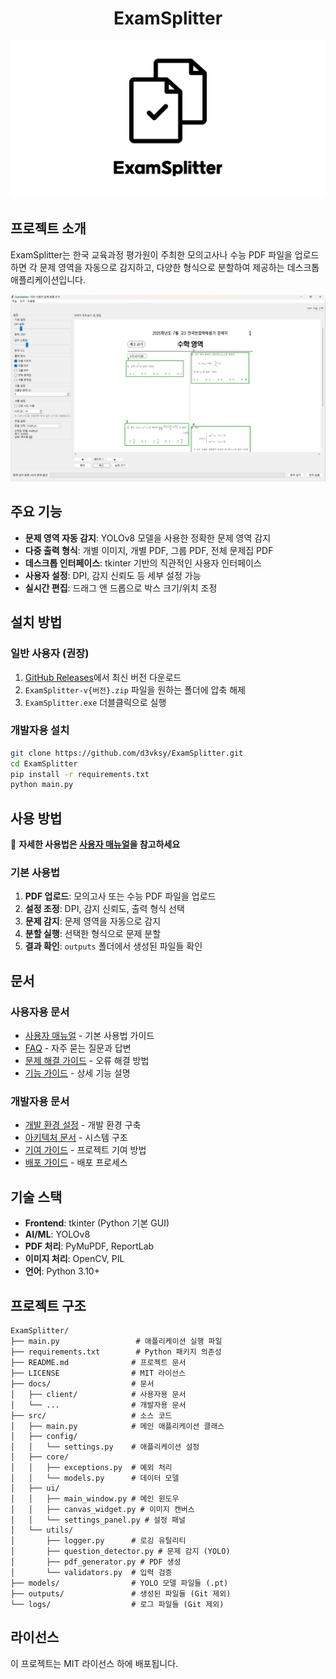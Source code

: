 <div align="center">
  <h1>ExamSplitter</h1>
  <img src="banner.png" alt="ExamSplitter Banner">
</div>

## 프로젝트 소개
ExamSplitter는 한국 교육과정 평가원이 주최한 모의고사나 수능 PDF 파일을 업로드하면 각 문제 영역을 자동으로 감지하고, 다양한 형식으로 분할하여 제공하는 데스크톱 애플리케이션입니다.

![](/banner2.png)


## 주요 기능

- **문제 영역 자동 감지**: YOLOv8 모델을 사용한 정확한 문제 영역 감지
- **다중 출력 형식**: 개별 이미지, 개별 PDF, 그룹 PDF, 전체 문제집 PDF
- **데스크톱 인터페이스**: tkinter 기반의 직관적인 사용자 인터페이스
- **사용자 설정**: DPI, 감지 신뢰도 등 세부 설정 가능
- **실시간 편집**: 드래그 앤 드롭으로 박스 크기/위치 조정

## 설치 방법

### 일반 사용자 (권장)
1. [GitHub Releases](https://github.com/d3vksy/ExamSplitter/releases)에서 최신 버전 다운로드
2. `ExamSplitter-v{버전}.zip` 파일을 원하는 폴더에 압축 해제
3. `ExamSplitter.exe` 더블클릭으로 실행

### 개발자용 설치
```bash
git clone https://github.com/d3vksy/ExamSplitter.git
cd ExamSplitter
pip install -r requirements.txt
python main.py
```

## 사용 방법

📖 **자세한 사용법은 [사용자 매뉴얼](docs/client/user-manual.md)을 참고하세요**

### 기본 사용법
1. **PDF 업로드**: 모의고사 또는 수능 PDF 파일을 업로드
2. **설정 조정**: DPI, 감지 신뢰도, 출력 형식 선택
3. **문제 감지**: 문제 영역을 자동으로 감지
4. **분할 실행**: 선택한 형식으로 문제 분할
5. **결과 확인**: `outputs` 폴더에서 생성된 파일들 확인

## 문서

### 사용자용 문서
- [사용자 매뉴얼](docs/client/user-manual.md) - 기본 사용법 가이드
- [FAQ](docs/client/faq.md) - 자주 묻는 질문과 답변
- [문제 해결 가이드](docs/client/troubleshooting.md) - 오류 해결 방법
- [기능 가이드](docs/client/features.md) - 상세 기능 설명

### 개발자용 문서
- [개발 환경 설정](docs/development/development-setup.md) - 개발 환경 구축
- [아키텍처 문서](docs/development/architecture.md) - 시스템 구조
- [기여 가이드](docs/development/contributing.md) - 프로젝트 기여 방법
- [배포 가이드](docs/development/deployment.md) - 배포 프로세스

## 기술 스택

- **Frontend**: tkinter (Python 기본 GUI)
- **AI/ML**: YOLOv8
- **PDF 처리**: PyMuPDF, ReportLab
- **이미지 처리**: OpenCV, PIL
- **언어**: Python 3.10+

## 프로젝트 구조

```
ExamSplitter/
├── main.py                 # 애플리케이션 실행 파일
├── requirements.txt        # Python 패키지 의존성
├── README.md              # 프로젝트 문서
├── LICENSE                # MIT 라이선스
├── docs/                  # 문서
│   ├── client/            # 사용자용 문서
│   └── ...                # 개발자용 문서
├── src/                   # 소스 코드
│   ├── main.py            # 메인 애플리케이션 클래스
│   ├── config/
│   │   └── settings.py    # 애플리케이션 설정
│   ├── core/
│   │   ├── exceptions.py  # 예외 처리
│   │   └── models.py      # 데이터 모델
│   ├── ui/
│   │   ├── main_window.py # 메인 윈도우
│   │   ├── canvas_widget.py # 이미지 캔버스
│   │   └── settings_panel.py # 설정 패널
│   └── utils/
│       ├── logger.py      # 로깅 유틸리티
│       ├── question_detector.py # 문제 감지 (YOLO)
│       ├── pdf_generator.py # PDF 생성
│       └── validators.py  # 입력 검증
├── models/                # YOLO 모델 파일들 (.pt)
├── outputs/               # 생성된 파일들 (Git 제외)
└── logs/                  # 로그 파일들 (Git 제외)
```

## 라이선스

이 프로젝트는 MIT 라이선스 하에 배포됩니다.

